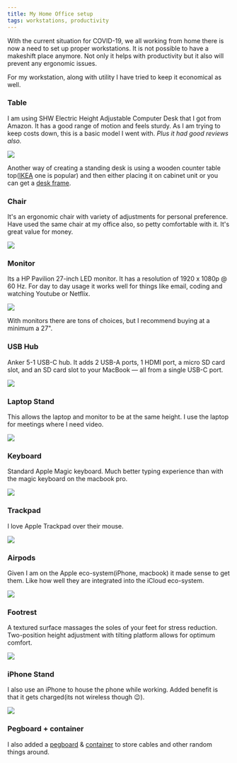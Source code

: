 ```yaml
---
title: My Home Office setup
tags: workstations, productivity
---
```


With the current situation for COVID-19, we all working from home there is now a need to set up proper workstations. It is not possible to have a makeshift place anymore. Not only it helps with productivity but it also will prevent any ergonomic issues.

For my workstation, along with utility I have tried to keep it economical as well.

### Table
I am using SHW Electric Height Adjustable Computer Desk that I got from Amazon. It has a good range of motion and feels sturdy. As I am trying to keep costs down, this is a basic model I went with. *Plus it had good reviews also.*

<a href="https://www.amazon.com/SHW-Electric-Height-Adjustable-Computer/dp/B07GVRKCWP/ref=as_li_ss_il?dchild=1&keywords=Tresanti&qid=1589832486&sr=8-16&linkCode=li3&tag=ummuld04-20&linkId=3623f33188211a7e2dbb41eb37190c4c&language=en_US" target="_blank"><img border="0" src="//ws-na.amazon-adsystem.com/widgets/q?_encoding=UTF8&ASIN=B07GVRKCWP&Format=_SL250_&ID=AsinImage&MarketPlace=US&ServiceVersion=20070822&WS=1&tag=ummuld04-20&language=en_US" ></a><img src="https://ir-na.amazon-adsystem.com/e/ir?t=ummuld04-20&language=en_US&l=li3&o=1&a=B07GVRKCWP" width="1" height="1" border="0" alt="" style="border:none !important; margin:0px !important;" />

Another way of creating a standing desk is using a wooden counter table top([IKEA](https://www.ikea.com/us/en/p/saeljan-countertop-oak-effect-laminate-80439214/) one is popular) and then either placing it on cabinet unit or you can get a [desk frame](https://amzn.to/2zclwgH).

### Chair
It's an ergonomic chair with variety of adjustments for personal preference. Have used the same chair at my office also, so petty comfortable with it. It's great value for money.

<a href="https://www.amazon.com/Office-Star-FreeFlex-Adjustable-Multi-Function/dp/B00450P182/ref=as_li_ss_il?dchild=1&keywords=office+star+pro-line+ii+deluxe+adjustable+airgrid+back&qid=1589778804&sr=8-1&th=1&linkCode=li3&tag=ummuld04-20&linkId=04140fdf96c75609ea68b64947d974a7&language=en_US" target="_blank"><img border="0" src="//ws-na.amazon-adsystem.com/widgets/q?_encoding=UTF8&ASIN=B00450P182&Format=_SL250_&ID=AsinImage&MarketPlace=US&ServiceVersion=20070822&WS=1&tag=ummuld04-20&language=en_US" ></a><img src="https://ir-na.amazon-adsystem.com/e/ir?t=ummuld04-20&language=en_US&l=li3&o=1&a=B00450P182" width="1" height="1" border="0" alt="" style="border:none !important; margin:0px !important;" />

### Monitor
Its a HP Pavilion 27-inch LED monitor. It has a resolution of 1920 x 1080p @ 60 Hz. For day to day usage it works well for things like email, coding and watching Youtube or Netflix.

<a href="https://www.amazon.com/HP-Pavilion-27-inch-Backlight-27xw/dp/B0199W9UMS/ref=as_li_ss_il?ie=UTF8&linkCode=li3&tag=&linkId=68e6ec0ea3a07fde2beda9f45adc2830&language=en_US" target="_blank"><img border="0" src="//ws-na.amazon-adsystem.com/widgets/q?_encoding=UTF8&ASIN=B0199W9UMS&Format=_SL250_&ID=AsinImage&MarketPlace=US&ServiceVersion=20070822&WS=1&tag=&language=en_US" ></a><img src="https://ir-na.amazon-adsystem.com/e/ir?t=&language=en_US&l=li3&o=1&a=B0199W9UMS" width="1" height="1" border="0" alt="" style="border:none !important; margin:0px !important;" />

With monitors there are tons of choices, but I recommend buying at a minimum a 27".

### USB Hub
Anker 5-1 USB-C hub. It adds 2 USB-A ports, 1 HDMI port, a micro SD card slot, and an SD card slot to your MacBook — all from a single USB-C port.

<a href="https://www.amazon.com/gp/product/B07H4VQ4BZ/ref=as_li_ss_il?ie=UTF8&psc=1&linkCode=li2&tag=ummuld04-20&linkId=0da64864c9b68532750f8d3a5ac6a08f&language=en_US" target="_blank"><img border="0" src="//ws-na.amazon-adsystem.com/widgets/q?_encoding=UTF8&ASIN=B07H4VQ4BZ&Format=_SL160_&ID=AsinImage&MarketPlace=US&ServiceVersion=20070822&WS=1&tag=ummuld04-20&language=en_US" ></a><img src="https://ir-na.amazon-adsystem.com/e/ir?t=ummuld04-20&language=en_US&l=li2&o=1&a=B07H4VQ4BZ" width="1" height="1" border="0" alt="" style="border:none !important; margin:0px !important;" />

### Laptop Stand
This allows the laptop and monitor to be at the same height. I use the laptop for meetings where I need video.

<a href="https://www.amazon.com/gp/product/B07D74DT3B/ref=as_li_ss_il?pf_rd_r=HJE8ZCXYA5H17E5WBXYF&pf_rd_p=edaba0ee-c2fe-4124-9f5d-b31d6b1bfbee&linkCode=li3&tag=ummuld04-20&linkId=cb56677ca6da6bdd006d244100451c1e&language=en_US" target="_blank"><img border="0" src="//ws-na.amazon-adsystem.com/widgets/q?_encoding=UTF8&ASIN=B07D74DT3B&Format=_SL250_&ID=AsinImage&MarketPlace=US&ServiceVersion=20070822&WS=1&tag=ummuld04-20&language=en_US" ></a><img src="https://ir-na.amazon-adsystem.com/e/ir?t=ummuld04-20&language=en_US&l=li3&o=1&a=B07D74DT3B" width="1" height="1" border="0" alt="" style="border:none !important; margin:0px !important;" />

### Keyboard
Standard Apple Magic keyboard. Much better typing experience than with the magic keyboard on the macbook pro.

<a href="https://www.amazon.com/Apple-Keyboard-Wireless-Rechargable-English/dp/B016QO64FI/ref=as_li_ss_il?crid=1ZUOD13HJT91A&dchild=1&keywords=magic+keyboard&qid=1589779044&s=electronics&sprefix=magic+,electronics,209&sr=1-4&linkCode=li2&tag=ummuld04-20&linkId=4f055e06d45dc99f93a09c068a960224&language=en_US" target="_blank"><img border="0" src="//ws-na.amazon-adsystem.com/widgets/q?_encoding=UTF8&ASIN=B016QO64FI&Format=_SL160_&ID=AsinImage&MarketPlace=US&ServiceVersion=20070822&WS=1&tag=ummuld04-20&language=en_US" ></a><img src="https://ir-na.amazon-adsystem.com/e/ir?t=ummuld04-20&language=en_US&l=li2&o=1&a=B016QO64FI" width="1" height="1" border="0" alt="" style="border:none !important; margin:0px !important;" />

### Trackpad
I love Apple Trackpad over their mouse.

<a href="https://www.amazon.com/Apple-Magic-Trackpad-Wireless-Rechargable/dp/B016QO5YWC/ref=as_li_ss_il?crid=2KOI81L93MGM1&dchild=1&keywords=trackpad&qid=1589779089&s=electronics&sprefix=trackpad,electronics,231&sr=1-3&th=1&linkCode=li2&tag=ummuld04-20&linkId=5a287bcada377fa4214781236c41261a&language=en_US" target="_blank"><img border="0" src="//ws-na.amazon-adsystem.com/widgets/q?_encoding=UTF8&ASIN=B016QO5YWC&Format=_SL160_&ID=AsinImage&MarketPlace=US&ServiceVersion=20070822&WS=1&tag=ummuld04-20&language=en_US" ></a><img src="https://ir-na.amazon-adsystem.com/e/ir?t=ummuld04-20&language=en_US&l=li2&o=1&a=B016QO5YWC" width="1" height="1" border="0" alt="" style="border:none !important; margin:0px !important;" />

### Airpods
Given I am on the Apple eco-system(iPhone, macbook) it made sense to get them. Like how well they are integrated into the iCloud eco-system.

<a href="https://www.amazon.com/Apple-AirPods-Charging-Latest-Model/dp/B07PXGQC1Q/ref=as_li_ss_il?dchild=1&keywords=airpods&qid=1589779127&s=electronics&sr=1-3&linkCode=li2&tag=ummuld04-20&linkId=b7b5f8c22a03b018a09e57ce28493d8b&language=en_US" target="_blank"><img border="0" src="//ws-na.amazon-adsystem.com/widgets/q?_encoding=UTF8&ASIN=B07PXGQC1Q&Format=_SL160_&ID=AsinImage&MarketPlace=US&ServiceVersion=20070822&WS=1&tag=ummuld04-20&language=en_US" ></a><img src="https://ir-na.amazon-adsystem.com/e/ir?t=ummuld04-20&language=en_US&l=li2&o=1&a=B07PXGQC1Q" width="1" height="1" border="0" alt="" style="border:none !important; margin:0px !important;" />

### Footrest
A textured surface massages the soles of your feet for stress reduction. Two-position height adjustment with tilting platform allows for optimum comfort.

<a href="https://www.amazon.com/gp/product/B00006I62X/ref=as_li_ss_il?ie=UTF8&psc=1&linkCode=li2&tag=ummuld04-20&linkId=3d012aab46a8efae4182dfa76b1bf80b&language=en_US" target="_blank"><img border="0" src="//ws-na.amazon-adsystem.com/widgets/q?_encoding=UTF8&ASIN=B00006I62X&Format=_SL160_&ID=AsinImage&MarketPlace=US&ServiceVersion=20070822&WS=1&tag=ummuld04-20&language=en_US" ></a><img src="https://ir-na.amazon-adsystem.com/e/ir?t=ummuld04-20&language=en_US&l=li2&o=1&a=B00006I62X" width="1" height="1" border="0" alt="" style="border:none !important; margin:0px !important;" />

### iPhone Stand
 I also use an iPhone to house the phone while working. Added benefit is that it gets charged(its not wireless though 😉).

<a href="https://www.amazon.com/gp/product/B014INJCT4/ref=as_li_ss_il?ie=UTF8&psc=1&linkCode=li2&tag=ummuld04-20&linkId=b741e6d621cb7c9f61a1860b6f5e444f&language=en_US" target="_blank"><img border="0" src="//ws-na.amazon-adsystem.com/widgets/q?_encoding=UTF8&ASIN=B014INJCT4&Format=_SL160_&ID=AsinImage&MarketPlace=US&ServiceVersion=20070822&WS=1&tag=ummuld04-20&language=en_US" ></a><img src="https://ir-na.amazon-adsystem.com/e/ir?t=ummuld04-20&language=en_US&l=li2&o=1&a=B014INJCT4" width="1" height="1" border="0" alt="" style="border:none !important; margin:0px !important;" />

### Pegboard + container
I also added a [pegboard](https://www.ikea.com/us/en/search/products/?q=skadis%20pegboard) & [container](https://www.ikea.com/us/en/p/skadis-container-assorted-colors-90456463/) to store cables and other random things around.
